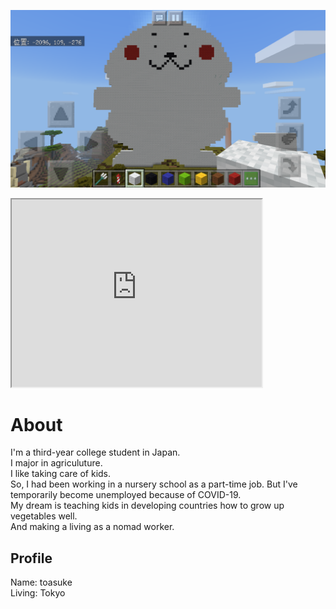 ![プロフィール画像](IMG_6106.PNG)

<iframe src="https://www.openprocessing.org/sketch/903888/embed/" width="400" height="300"></iframe>

# About
I'm a third-year college student in Japan.  
I major in agriculuture.  
I like taking care of kids.  
So, I had been working in a nursery school as a part-time job. But I've temporarily become unemployed because of COVID-19.  
My dream is teaching kids in developing countries how to grow up vegetables well.  
And making a living as a nomad worker.
## Profile
 Name: toasuke  
 Living: Tokyo  
